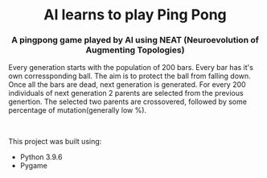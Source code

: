 <h1 align='center'> AI learns to play Ping Pong </h1>
<h3 align='center'> A pingpong game played by AI using NEAT (Neuroevolution of Augmenting Topologies)</h3>


Every generation starts with the population of 200 bars. Every bar has it's own corressponding ball. The aim is to protect the ball from falling down. Once all the bars are dead, next generation is generated. For every 200 individuals of next generation 2 parents are selected from the previous genertion. The selected two parents are crossovered, followed by some percentage of mutation(generally low %).
<br>

<br>

This project was built using:
- Python 3.9.6
- Pygame

